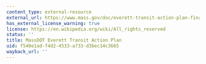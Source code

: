 ```yaml
---
content_type: external-resource
external_url: https://www.mass.gov/doc/everett-transit-action-plan-final-report/download#:~:text=The%20Everett%20Transit%20Action%20Plan,study%20by%20other%20planning%20processes.
has_external_license_warning: true
license: https://en.wikipedia.org/wiki/All_rights_reserved
status: ''
title: MassDOT Everett Transit Action Plan
uid: f540e1ad-f4d2-4533-a733-d3bec14c3665
wayback_url: ''
---
```

